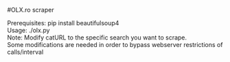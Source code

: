 #OLX.ro scraper 

Prerequisites: pip install beautifulsoup4</br>
Usage: ./olx.py</br>
Note: Modify catURL to the specific search you want to scrape.</br>
Some modifications are needed in order to bypass webserver restrictions of calls/interval
